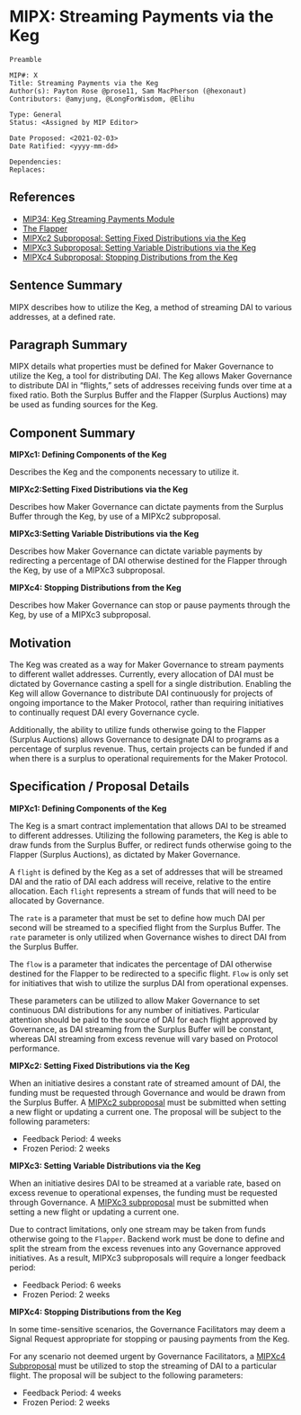 # MIPX: Streaming Payments via the Keg
```
Preamble

MIP#: X
Title: Streaming Payments via the Keg
Author(s): Payton Rose @prose11, Sam MacPherson (@hexonaut)
Contributors: @amyjung, @LongForWisdom, @Elihu

Type: General
Status: <Assigned by MIP Editor>

Date Proposed: <2021-02-03>
Date Ratified: <yyyy-mm-dd>

Dependencies:
Replaces:
```
## References

* [MIP34: Keg Streaming Payments Module](https://forum.makerdao.com/t/mip34-keg-streaming-payments-module/6013)
* [The Flapper](https://docs.makerdao.com/smart-contract-modules/system-stabilizer-module/flap-detailed-documentation)
* [MIPXc2 Subproposal: Setting Fixed Distributions via the Keg](https://github.com/prose11/mips/blob/Non-Technical-Keg/MIPX/MIPXc2%20Subproposal%20%5BTemplate%5D.md)
* [MIPXc3 Subproposal: Setting Variable Distributions via the Keg](https://github.com/prose11/mips/blob/Non-Technical-Keg/MIPX/MIPXc3%20Subproposal%20%5BTemplate%5D.md)
* [MIPXc4 Subproposal: Stopping Distributions from the Keg](https://github.com/prose11/mips/blob/master/Non-Technical%20Keg/MIPXc4%20Subproposal%20%5BTemplate%5D.md)

## Sentence Summary

MIPX describes how to utilize the Keg, a method of streaming DAI to various addresses, at a defined rate.

## Paragraph Summary

MIPX details what properties must be defined for Maker Governance to utilize the Keg, a tool for distributing DAI. The Keg allows Maker Governance to distribute DAI in “flights,” sets of addresses receiving funds over time at a fixed ratio. Both the Surplus Buffer and the Flapper (Surplus Auctions) may be used as funding sources for the Keg.

## Component Summary

**MIPXc1: Defining Components of the Keg**

Describes the Keg and the components necessary to utilize it.

**MIPXc2:Setting Fixed Distributions via the Keg**

Describes how Maker Governance can dictate payments from the Surplus Buffer through the Keg, by use of a MIPXc2 subproposal.

**MIPXc3:Setting Variable Distributions via the Keg**

Describes how Maker Governance can dictate variable payments by redirecting a percentage of DAI otherwise destined for the Flapper through the Keg, by use of a MIPXc3 subproposal.

**MIPXc4: Stopping Distributions from the Keg**

Describes how Maker Governance can stop or pause payments through the Keg, by use of a MIPXc3 subproposal.

## Motivation

The Keg was created as a way for Maker Governance to stream payments to different wallet addresses. Currently, every allocation of DAI must be dictated by Governance casting a spell for a single distribution. Enabling the Keg will allow Governance to distribute DAI continuously for projects of ongoing importance to the Maker Protocol, rather than requiring initiatives to continually request DAI every Governance cycle.

Additionally, the ability to utilize funds otherwise going to the Flapper (Surplus Auctions) allows Governance to designate DAI to programs as a percentage of surplus revenue. Thus, certain projects can be funded if and when there is a surplus to operational requirements for the Maker Protocol.

## Specification / Proposal Details

**MIPXc1: Defining Components of the Keg**

The Keg is a smart contract implementation that allows DAI to be streamed to different addresses. Utilizing the following parameters, the Keg is able to draw funds from the Surplus Buffer, or redirect funds otherwise going to the Flapper (Surplus Auctions), as dictated by Maker Governance.

A `flight` is defined by the Keg as a set of addresses that will be streamed DAI and the ratio of DAI each address will receive, relative to the entire allocation. Each `flight` represents a stream of funds that will need to be allocated by Governance.

The `rate` is a parameter that must be set to define how much DAI per second will be streamed to a specified flight from the Surplus Buffer. The `rate` parameter is only utilized when Governance wishes to direct DAI from the Surplus Buffer.

The `flow` is a parameter that indicates the percentage of DAI otherwise destined for the Flapper to be redirected to a specific flight. `Flow` is only set for initiatives that wish to utilize the surplus DAI from operational expenses.

These parameters can be utilized to allow Maker Governance to set continuous DAI distributions for any number of initiatives. Particular attention should be paid to the source of DAI for each flight approved by Governance, as DAI streaming from the Surplus Buffer will be constant, whereas DAI streaming from excess revenue will vary based on Protocol performance.

**MIPXc2: Setting Fixed Distributions via the Keg**

When an initiative desires a constant rate of streamed amount of DAI, the funding must be requested through Governance and would be drawn from the Surplus Buffer. A [MIPXc2 subproposal](https://github.com/prose11/mips/blob/Non-Technical-Keg/MIPX/MIPXc2%20Subproposal%20%5BTemplate%5D.md) must be submitted when setting a new flight or updating a current one. The proposal will be subject to the following parameters:

* Feedback Period: 4 weeks
* Frozen Period: 2 weeks

**MIPXc3: Setting Variable Distributions via the Keg**

When an initiative desires DAI to be streamed at a variable rate, based on excess revenue to operational expenses, the funding must be requested through Governance. A [MIPXc3 subproposal](https://github.com/prose11/mips/blob/Non-Technical-Keg/MIPX/MIPXc3%20Subproposal%20%5BTemplate%5D.md) must be submitted when setting a new flight or updating a current one.

Due to contract limitations, only one stream may be taken from funds otherwise going to the `Flapper`. Backend work must be done to define and split the stream from the excess revenues into any Governance approved initiatives. As a result, MIPXc3 subproposals will require a longer feedback period:

* Feedback Period: 6 weeks
* Frozen Period: 2 weeks

**MIPXc4: Stopping Distributions from the Keg**

In some time-sensitive scenarios, the Governance Facilitators may deem a Signal Request appropriate for stopping or pausing payments from the Keg.

For any scenario not deemed urgent by Governance Facilitators, a [MIPXc4 Subproposal](https://github.com/prose11/mips/blob/master/Non-Technical%20Keg/MIPXc4%20Subproposal%20%5BTemplate%5D.md) must be utilized to stop the streaming of DAI to a particular flight. The proposal will be subject to the following parameters:

* Feedback Period: 4 weeks
* Frozen Period: 2 weeks
